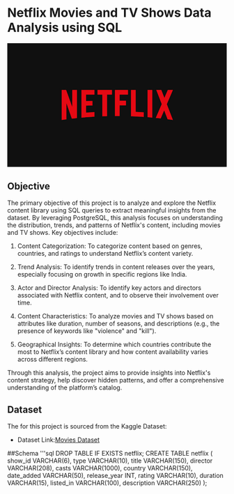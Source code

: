# Netflix Movies and TV Shows Data Analysis using SQL

![Netflix Logo](https://github.com/Athira002/Netflix_SQL_Project/blob/main/netflix.jpg)

## Objective
The primary objective of this project is to analyze and explore the Netflix content library using SQL queries to extract meaningful insights from the dataset. By leveraging PostgreSQL, this analysis focuses on understanding the distribution, trends, and patterns of Netflix's content, including movies and TV shows. Key objectives include:

 1) Content Categorization: To categorize content based on genres, countries, and ratings to understand Netflix’s content variety.

 2) Trend Analysis: To identify trends in content releases over the years, especially focusing on growth in specific regions like India.

 3) Actor and Director Analysis: To identify key actors and directors associated with Netflix content, and to observe their involvement over time.

 4) Content Characteristics: To analyze movies and TV shows based on attributes like duration, number of seasons, and descriptions (e.g., the presence of keywords like "violence" and "kill").

 5) Geographical Insights: To determine which countries contribute the most to Netflix’s content library and how content availability varies across different regions.

Through this analysis, the project aims to provide insights into Netflix's content strategy, help discover hidden patterns, and offer a comprehensive understanding of the platform’s catalog.

## Dataset
The for this project is sourced from the Kaggle Dataset:
- Dataset Link:[Movies Dataset](https://www.kaggle.com/datasets/shivamb/netflix-shows)

##Schema
'''sql
DROP TABLE IF EXISTS netflix;
CREATE TABLE netflix
(
show_id VARCHAR(6),
type VARCHAR(10),
title VARCHAR(150),
director VARCHAR(208),
casts VARCHAR(1000),
country VARCHAR(150),
date_added VARCHAR(50),
release_year INT,
rating VARCHAR(10),
duration VARCHAR(15),
listed_in VARCHAR(100),
description VARCHAR(250)
);
